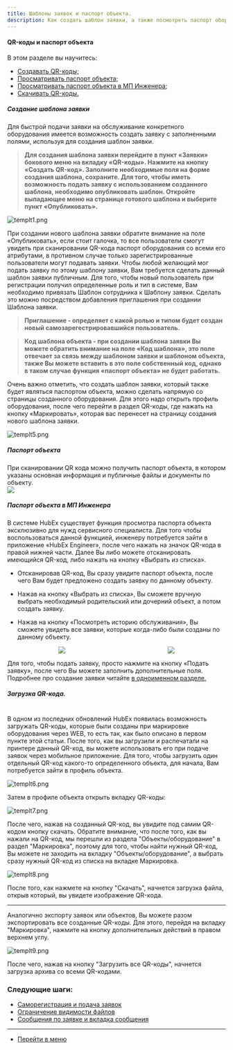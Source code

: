 ```yaml
---
title: Шаблоны заявок и паспорт объекта.
description: Как создать шаблон заявки, а также посмотреть паспорт оборудования в системе HubEx?
---
```


<!-- Yandex.Metrika counter -->
<script type="text/javascript" >
   (function(m,e,t,r,i,k,a){m[i]=m[i]||function(){(m[i].a=m[i].a||[]).push(arguments)};
   m[i].l=1*new Date();k=e.createElement(t),a=e.getElementsByTagName(t)[0],k.async=1,k.src=r,a.parentNode.insertBefore(k,a)})
   (window, document, "script", "https://mc.yandex.ru/metrika/tag.js", "ym");
   ym('{{ site.yandex_metric }}', "init", {
        id:'{{ site.yandex_metric }}',
        clickmap:true,
        trackLinks:true,
        accurateTrackBounce:true,
        webvisor:true
   });
</script>
<noscript><div><img src="https://mc.yandex.ru/watch/'{{ site.yandex_metric }}'" style="position:absolute; left:-9999px;" alt="" /></div></noscript>
<!-- /Yandex.Metrika counter -->

#### QR-коды и паспорт объекта
В этом разделе вы научитесь:
<html>
  <meta charset="utf-8">
  <title>Быстрый переход внутри документа</title>
 <ul>
       <li><a href="#ticktempl">Создавать QR-коды;</a></li>
       <li><a href="#passport">Просматривать паспорт объекта;</a></li>
       <li><a href="#passporteng">Просматривать паспорт объекта в МП Инженера;</a></li>
       <li><a href="#downloadqr">Скачивать QR-коды.</a></li>
 </ul>
</html>

<h5 id="ticktempl">Cоздание шаблона заявки</h5>

Для быстрой подачи заявки на обслуживание конкретного оборудования имеется возможность создать заявку с заполненными полями, используя для создания шаблон заявки.
>**Для создания шаблона заявки перейдите в пункт «Заявки» бокового меню на вкладку «QR-коды». Нажмите на кнопку «Создать QR-код». Заполните необходимые поля на форме создания шаблона, сохраните.
Для того, чтобы иметь возможность подать заявку с использованием созданного шаблона, необходимо опубликовать шаблон. Откройте выпадающее меню на странице готового шаблона и выберите пункт «Опубликовать».**

![templt1.png](/attachments/images/FAQ/USER/CreatingTickTemplates/templt1.png)

При создании нового шаблона заявки обратите внимание на поле «Опубликовать», если стоит галочка, то все пользователи смогут увидеть при сканировании QR-кода паспорт оборудования со всеми его атрибутами, в противном случае только зарегистрированные пользователи могут подавать заявки. Чтобы любой желающий мог подать заявку по этому шаблону заявки, Вам требуется сделать данный шаблон заявки публичным. Для того, чтобы новый пользователь при регистрации получил определенные роль и тип в системе, Вам необходимо привязать Шаблон сотрудника к Шаблону заявки. Сделать это можно посредством добавления приглашения при создании Шаблона заявки.

>**Приглашение - определяет с какой ролью и типом будет создан новый самозарегестрировавшийся пользователь.**

>**Код шаблона объекта -  при создании шаблона заявки Вы можете обратить внимание на поле «Код шаблона», это поле отвечает за связь между шаблоном заявки и шаблоном объекта, также Вы можете вставить в это поле собственный код, однако в таком случае функция «паспорт объекта» не будет работать.**

Очень важно отметить, что создать шаблон заявки, который также будет являться паспортом объекта, можно сделать напрямую со страницы созданного оборудования. Для этого надо открыть профиль оборудования, после чего перейти в раздел QR-коды, где нажать на кнопку «Маркировать», которая вас перенесет на страницу создания нового шаблона заявки. 

![templt5.png](/attachments/images/FAQ/USER/CreatingTickTemplates/templt5.png)

<h5 id="passport">Паспорт объекта</h5>
При сканировании QR кода можно получить паспорт объекта, в котором указаны основная информация и публичные файлы и документы по объекту.

<div>
  <img  style="margin: 0 auto; display: block; max-width: 100%;" src="/attachments/images/FAQ/USER/CreatingTickTemplates/templt2.jpg" />
</div>

<h5 id="passporteng">Паспорт объекта в МП Инженера</h5>

В системе HubEx существует функция просмотра паспорта объекта эксклюзивно для нужд сервисного специалиста. Для того чтобы воспользоваться данной функцией, инженеру потребуется зайти в приложение «HubEx Engineer», после чего нажать на значок QR-кода в правой нижней части. Далее Вы либо можете отсканировать имеющийся QR-код, либо нажать на кнопку «Выбрать из списка».

- Отсканировав QR-код, Вы сразу увидите паспорт объекта, после чего Вам будет предложено создать заявку по данному объекту.

- Нажав на кнопку «Выбрать из списка», Вы сможете вручную выбрать необходимый родительский или дочерний объект, а потом создать заявку.

- Нажав на кнопку «Посмотреть историю обслуживания», Вы сможете увидеть все заявки, которые когда-либо были созданы по данному объекту.

<div style="display: flex;">
  <img  style="margin: 0 auto; display: block; max-width: 100%;" src="/attachments/images/FAQ/USER/CreatingTickTemplates/templt3.jpg" /><img style="margin: 0 auto; display: block; max-width: 100%;" src="/attachments/images/FAQ/USER/CreatingTickTemplates/templt4.jpg" />
</div>


Для того, чтобы подать заявку, просто нажмите на кнопку «Подать заявку», после чего Вы можете заполнить дополнительные поля. Подробнее про создание заявки читайте <a href="https://wiki.hubex.ru/docs/FAQ/RU/user/CreatingTicket.html#mobticket"> в одноименном разделе.</a>

<h5 id="downloadqr">Загрузка QR-кода.</h5><span class="new-badge"></span>
<br/>
В одном из последних обновлений HubEx появилась возможность загружать QR-коды, которые были созданы при маркировке оборудования через WEB, то есть так, как было описано в первом пункте этой статьи. После того, как вы загрузили и распечатали на принтере данный QR-код, вы можете использовать его при подаче заявок через мобильное приложение.
Для того, чтобы загрузить один отдельный QR-код какого-то определенного объекта, для начала, Вам потребуется зайти в профиль объекта.

![templt6.png](/attachments/images/FAQ/USER/CreatingTickTemplates/templt6.png)

Затем в профиле объекта открыть вкладку QR-коды:

![templt7.png](/attachments/images/FAQ/USER/CreatingTickTemplates/templt7.png)

После чего, нажав на созданный QR-код, вы увидите под самим QR-кодом кнопку скачать. Обратите внимание, что после того, как вы нажали на QR-код, мы перешли из раздела "Объекты/оборудование" в раздел "Маркировка", поэтому для того, чтобы найти нужный QR-код, Вы можете не заходить на вкладку "Объекты/оборудование", а выбрать сразу нужный QR-код из списка на вкладке Маркировка.

![templt8.png](/attachments/images/FAQ/USER/CreatingTickTemplates/templt8.png)

После того, как нажмете на кнопку "Скачать", начнется загрузка файла, открыв который, вы увидете изображение QR-кода.

___

Аналогично экспорту заявок или объектов, Вы можете разом экспортировать все созданные QR-коды. Для этого, перейдя на вкладку "Маркировка", нажмите на кнопку дополнительных действий в правом верхнем углу.

![templt9.png](/attachments/images/FAQ/USER/CreatingTickTemplates/templt9.png)

После чего, нажав на кнопку "Загрузить все QR-коды", начнется загрузка архива со всеми QR-кодами.

### Следующие шаги:
- [Саморегистрация и подача заявок](./SelfRegister.md)
- [Ограничение видимости файлов](./ViewRestriction.md)
- [Сообщения по заявке и вкладка сообщения](./Messages.md)


___
- [Перейти в меню](http://wiki.hubex.ru)

